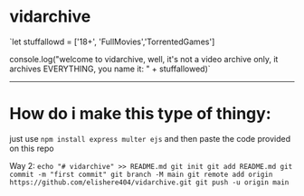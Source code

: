 # vidarchive
`let stuffallowd = ['18+', 'FullMovies','TorrentedGames']

console.log("welcome to vidarchive, well, it's not a video archive only, it archives EVERYTHING, you name it: " + stuffallowed)`

____________________________________________________________________________________________________________________________________________________________________________________________________________________________________________________________________________________________________________________________________________________________________________

# How do i make this type of thingy:

just use 
`npm install express multer ejs`
and then paste the code provided on this repo


Way 2:
`echo "# vidarchive" >> README.md
  git init
  git add README.md
  git commit -m "first commit"
  git branch -M main
  git remote add origin https://github.com/elishere404/vidarchive.git
  git push -u origin main`
